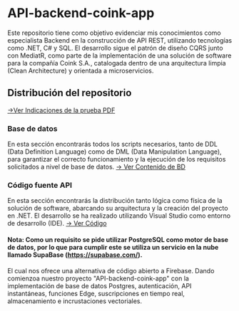 # API-backend-coink-app
Este repositorio tiene como objetivo evidenciar mis conocimientos como especialista Backend en la construcción de API REST, utilizando tecnologías como .NET, C# y SQL. El desarrollo sigue el patrón de diseño CQRS junto con MediatR, como parte de la implementación de una solución de software para la compañía Coink S.A., catalogada dentro de una arquitectura limpia (Clean Architecture) y orientada a microservicios.

## Distribución del repositorio

<a href="https://github.com/jhoney787813/API-backend-coink-app/blob/main/Prueba_Tecnica_Backend.pdf" target="_blank">->Ver Indicaciones de la prueba PDF</a>

### Base de datos

En esta sección encontrarás todos los scripts necesarios, tanto de DDL (Data Definition Language) como de DML (Data Manipulation Language), para garantizar el correcto funcionamiento y la ejecución de los requisitos solicitados a nivel de base de datos. [-> Ver Contenido de BD](https://github.com/jhoney787813/API-backend-coink-app/blob/main/Contenido-BD.md)

### Código fuente API

En esta sección encontrarás la distribución tanto lógica como física de la solución de software, abarcando su arquitectura y la creación del proyecto en .NET. El desarrollo se ha realizado utilizando Visual Studio como entorno de desarrollo (IDE).  [-> Ver Código](https://github.com/jhoney787813/API-backend-coink-app/blob/main/Contenido-Desarrollo.md)

#### Nota: Como un requisito se pide utilizar PostgreSQL como motor de base de datos, por lo que para cumplir este se utiliza un servicio en la nube llamado SupaBase (https://supabase.com/).

El cual nos ofrece una alternativa de código abierto a Firebase. Dando comienzoa nuestro proyecto "API-backend-coink-app" con la implementación de base de datos Postgres, autenticación, API instantáneas, funciones Edge, suscripciones en tiempo real, almacenamiento e incrustaciones vectoriales. 

